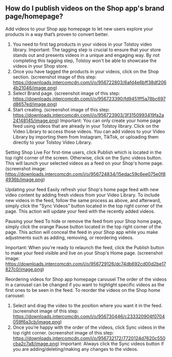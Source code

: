 ## How do I publish videos on the Shop app's brand page/homepage?

Add videos to your Shop app homepage to let new users explore your products in a way that’s proven to convert better.
​
1. You need to first tag products in your videos in your Tolstoy video library.
Important:
The tagging step is crucial to ensure that your store stands out and presents videos in a unique and engaging way. By not completing this tagging step, Tolstoy won't be able to showcase the videos in your Shop store.
2. Once you have tagged the products in your videos, click on the Shop section. (screenshot image of this step: https://downloads.intercomcdn.com/i/o/956722803/6afd4e6bff38df2064b21046/image.png)
3. Select Brand page. (screenshot image of this step: https://downloads.intercomcdn.com/i/o/956723390/fd9451ff5a78bc697d8657ed/image.png)
4. Start creating. (screenshot image of this step: https://downloads.intercomcdn.com/i/o/956723903/3f3150993419fa2a24148145/image.png)
Important:
You can only create your home page feed using videos that are already in your Tolstoy library.
Click on the Video Library to access those videos. You can add videos to your Video Library by importing them from Instagram, TikTok, or uploading them directly to your Tolstoy Video Library.


Setting Shop Live
For first-time users, click Publish which is located in the top right corner of the screen. Otherwise, click on the Sync videos button. This will launch your selected videos as a feed on your Shop's home page. (screenshot image: https://downloads.intercomcdn.com/i/o/956724834/15edac59c6ee075e0f84936b/image.png)


Updating your feed
Easily refresh your Shop's home page feed with new video content by adding fresh videos from your Video Library. To include new videos in the feed, follow the same process as above, and afterward, simply click the "Sync Videos" button located in the top right corner of the page. This action will update your feed with the recently added videos.


Pausing your feed
To hide or remove the feed from your Shop home page, simply click the orange Pause button located in the top right corner of the page. This action will conceal the feed in your Shop app while you make adjustments such as adding, removing, or reordering videos.


Important:
When you're ready to relaunch the feed, click the Publish button to make your feed visible and live on your Shop's Home page. (screenshot image: https://downloads.intercomcdn.com/i/o/956729126/dc74db692cd00d2be17827c0/image.png)


Reordering videos for Shop app homepage carousel
The order of the videos in a carousel can be changed if you want to highlight specific videos as the first ones to be seen in the feed. To reorder the videos on the Shop home carousel:
1. Select and drag the video to the position where you want it in the feed. (screenshot image of this step: https://downloads.intercomcdn.com/i/o/956730446/c233320904f0704059f6a3cb/image.png)
2. Once you’re happy with the order of the videos, click Sync videos in the top right corner. (screenshot image of this step: https://downloads.intercomcdn.com/i/o/956732172/7720124d7620c550cba2c7a8/image.png)
Important:
Always click the Sync videos button if you are adding/deleting/making any changes to the videos.

